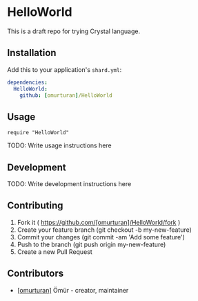 # HelloWorld

This is a draft repo for trying Crystal language.

## Installation


Add this to your application's `shard.yml`:

```yaml
dependencies:
  HelloWorld:
    github: [omurturan]/HelloWorld
```


## Usage


```crystal
require "HelloWorld"
```


TODO: Write usage instructions here

## Development

TODO: Write development instructions here

## Contributing

1. Fork it ( https://github.com/[omurturan]/HelloWorld/fork )
2. Create your feature branch (git checkout -b my-new-feature)
3. Commit your changes (git commit -am 'Add some feature')
4. Push to the branch (git push origin my-new-feature)
5. Create a new Pull Request

## Contributors

- [[omurturan]](https://github.com/[omurturan]) Ömür - creator, maintainer
